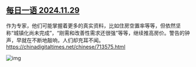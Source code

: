 <!--1733000336000-->
[每日一语 2024.11.29](https://chinadigitaltimes.net/chinese/713595.html)
------

<p>作为专家，他们可能掌握着更多的真实资料，比如住房空置率等等，但依然坚称“城镇化尚未完成”，“刚需和改善性需求还很强”等等，继续推高房价。警告的钟声，早就在不断地敲响，人们却充耳不闻。<a href="https://chinadigitaltimes.net/chinese/713575.html">https://chinadigitaltimes.net/chinese/713575.html</a></p><p><img decoding="async" src="https://chinadigitaltimes.net/chinese/files/2024/11/20241130_dailyquote.png" alt="img"></p><div class="addtoany_share_save_container addtoany_content addtoany_content_bottom"><div class="a2a_kit a2a_kit_size_32 addtoany_list" data-a2a-url="https://chinadigitaltimes.net/chinese/713595.html" data-a2a-title="每日一语 2024.11.29"><a class="a2a_button_facebook" href="https://www.addtoany.com/add_to/facebook?linkurl=https%3A%2F%2Fchinadigitaltimes.net%2Fchinese%2F713595.html&amp;linkname=%E6%AF%8F%E6%97%A5%E4%B8%80%E8%AF%AD%202024.11.29" title="Facebook" rel="nofollow noopener" target="_blank"></a><a class="a2a_button_twitter" href="https://www.addtoany.com/add_to/twitter?linkurl=https%3A%2F%2Fchinadigitaltimes.net%2Fchinese%2F713595.html&amp;linkname=%E6%AF%8F%E6%97%A5%E4%B8%80%E8%AF%AD%202024.11.29" title="Twitter" rel="nofollow noopener" target="_blank"></a><a class="a2a_button_telegram" href="https://www.addtoany.com/add_to/telegram?linkurl=https%3A%2F%2Fchinadigitaltimes.net%2Fchinese%2F713595.html&amp;linkname=%E6%AF%8F%E6%97%A5%E4%B8%80%E8%AF%AD%202024.11.29" title="Telegram" rel="nofollow noopener" target="_blank"></a><a class="a2a_button_reddit" href="https://www.addtoany.com/add_to/reddit?linkurl=https%3A%2F%2Fchinadigitaltimes.net%2Fchinese%2F713595.html&amp;linkname=%E6%AF%8F%E6%97%A5%E4%B8%80%E8%AF%AD%202024.11.29" title="Reddit" rel="nofollow noopener" target="_blank"></a><a class="a2a_button_whatsapp" href="https://www.addtoany.com/add_to/whatsapp?linkurl=https%3A%2F%2Fchinadigitaltimes.net%2Fchinese%2F713595.html&amp;linkname=%E6%AF%8F%E6%97%A5%E4%B8%80%E8%AF%AD%202024.11.29" title="WhatsApp" rel="nofollow noopener" target="_blank"></a><a class="a2a_button_email" href="https://www.addtoany.com/add_to/email?linkurl=https%3A%2F%2Fchinadigitaltimes.net%2Fchinese%2F713595.html&amp;linkname=%E6%AF%8F%E6%97%A5%E4%B8%80%E8%AF%AD%202024.11.29" title="Email" rel="nofollow noopener" target="_blank"></a><a class="a2a_button_copy_link" href="https://www.addtoany.com/add_to/copy_link?linkurl=https%3A%2F%2Fchinadigitaltimes.net%2Fchinese%2F713595.html&amp;linkname=%E6%AF%8F%E6%97%A5%E4%B8%80%E8%AF%AD%202024.11.29" title="Copy Link" rel="nofollow noopener" target="_blank"></a><a class="a2a_dd addtoany_share_save addtoany_share" href="https://www.addtoany.com/share"></a></div></div>
